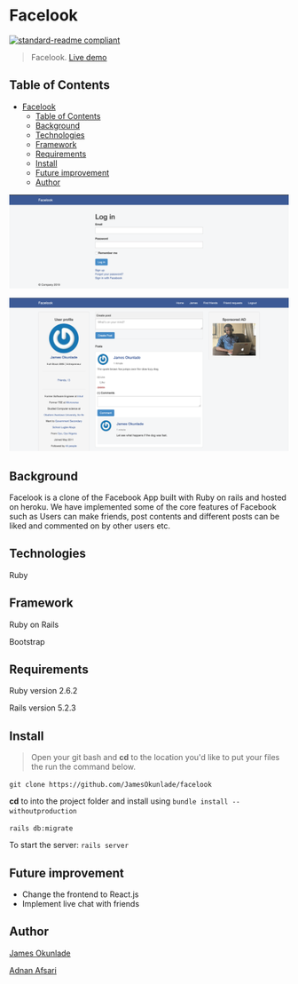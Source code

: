 # Facelook

[![standard-readme compliant](https://img.shields.io/badge/standard--readme-OK-green.svg?style=flat-square)](https://github.com/RichardLitt/standard-readme)

> Facelook. [Live demo]()

## Table of Contents
- [Facelook](#Facelook)
  - [Table of Contents](#table-of-contents)
  - [Background](#background)
  - [Technologies](#technologies)
  - [Framework](#framework)
  - [Requirements](#requirements)
  - [Install](#install)
  - [Future improvement](#future-improvement)
  - [Author](#author)

![facelook login](login.png "Facelook login")


![facelook home](home.png "Facelook home")

## Background
Facelook is a clone of the Facebook App built with Ruby on rails and hosted on heroku. We have implemented some of the core features of Facebook such as Users can make friends, post contents and different posts can be liked and commented on by other users etc.


## Technologies
Ruby

## Framework
Ruby on Rails

Bootstrap

## Requirements
Ruby version 2.6.2

Rails version 5.2.3

## Install
> Open your git bash and **cd** to the location you'd like to put your files the run the command below.

`git clone https://github.com/JamesOkunlade/facelook`

**cd** to into the project folder and install using `bundle install --withoutproduction`

`rails db:migrate`

To start the server: `rails server`

## Future improvement

- Change the frontend to React.js
- Implement live chat with friends


## Author

[James Okunlade](https://github.com/JamesOkunlade)

[Adnan Afsari](https://github.com/AdnanAfsari)
